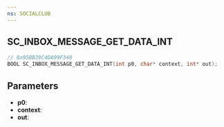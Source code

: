 ```yaml
---
ns: SOCIALCLUB
---
```

## SC_INBOX_MESSAGE_GET_DATA_INT

```c
// 0x95BB39C4DA99F348
BOOL SC_INBOX_MESSAGE_GET_DATA_INT(int p0, char* context, int* out);
```

## Parameters
* **p0**:
* **context**:
* **out**:
